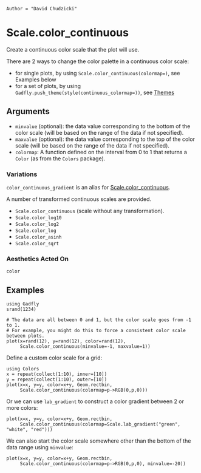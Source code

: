 ```@meta
Author = "David Chudzicki"
```

# Scale.color_continuous

Create a continuous color scale that the plot will use.

There are 2 ways to change the color palette in a continuous color scale:
* for single plots, by using `Scale.color_continuous(colormap=)`, see Examples below
* for a set of plots, by using `Gadfly.push_theme(style(continuous_colormap=))`, see [Themes](@ref)

## Arguments

  * `minvalue` (optional): the data value corresponding to the bottom of the color scale (will be based on the range of the data if not specified).
  * `maxvalue` (optional): the data value corresponding to the top of the color scale (will be based on the range of the data if not specified).
  * `colormap`: A function defined on the interval from 0 to 1 that returns a `Color` (as from the `Colors` package).

### Variations

`color_continuous_gradient` is an alias for [Scale.color_continuous](@ref).

A number of transformed continuous scales are provided.

  * `Scale.color_continuous` (scale without any transformation).
  * `Scale.color_log10`
  * `Scale.color_log2`
  * `Scale.color_log`
  * `Scale.color_asinh`
  * `Scale.color_sqrt`

### Aesthetics Acted On

`color`

## Examples

```@setup 1
using Gadfly
srand(1234)
```

```@example 1
# The data are all between 0 and 1, but the color scale goes from -1 to 1.
# For example, you might do this to force a consistent color scale between plots.
plot(x=rand(12), y=rand(12), color=rand(12),
     Scale.color_continuous(minvalue=-1, maxvalue=1))
```

Define a custom color scale for a grid:

```@example 1
using Colors
x = repeat(collect(1:10), inner=[10])
y = repeat(collect(1:10), outer=[10])
plot(x=x, y=y, color=x+y, Geom.rectbin,
     Scale.color_continuous(colormap=p->RGB(0,p,0)))
```

Or we can use `lab_gradient` to construct a color gradient between 2 or more colors:

```@example 1
plot(x=x, y=y, color=x+y, Geom.rectbin,
     Scale.color_continuous(colormap=Scale.lab_gradient("green", "white", "red")))
```

We can also start the color scale somewhere other than the bottom of the data range using `minvalue`:

```@example 1
plot(x=x, y=y, color=x+y, Geom.rectbin,
     Scale.color_continuous(colormap=p->RGB(0,p,0), minvalue=-20))
```
